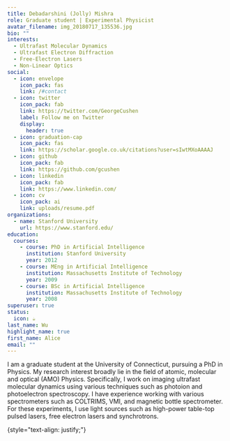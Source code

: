 ```yaml
---
title: Debadarshini (Jolly) Mishra
role: Graduate student | Experimental Physicist
avatar_filename: img_20180717_135536.jpg
bio: ""
interests:
  - Ultrafast Molecular Dynamics
  - Ultrafast Electron Diffraction
  - Free-Electron Lasers
  - Non-Linear Optics
social:
  - icon: envelope
    icon_pack: fas
    link: /#contact
  - icon: twitter
    icon_pack: fab
    link: https://twitter.com/GeorgeCushen
    label: Follow me on Twitter
    display:
      header: true
  - icon: graduation-cap
    icon_pack: fas
    link: https://scholar.google.co.uk/citations?user=sIwtMXoAAAAJ
  - icon: github
    icon_pack: fab
    link: https://github.com/gcushen
  - icon: linkedin
    icon_pack: fab
    link: https://www.linkedin.com/
  - icon: cv
    icon_pack: ai
    link: uploads/resume.pdf
organizations:
  - name: Stanford University
    url: https://www.stanford.edu/
education:
  courses:
    - course: PhD in Artificial Intelligence
      institution: Stanford University
      year: 2012
    - course: MEng in Artificial Intelligence
      institution: Massachusetts Institute of Technology
      year: 2009
    - course: BSc in Artificial Intelligence
      institution: Massachusetts Institute of Technology
      year: 2008
superuser: true
status:
  icon: ☕️
last_name: Wu
highlight_name: true
first_name: Alice
email: ""
---
```

I﻿ am a graduate student at the University of Connecticut, pursuing a PhD in Physics. My research interest broadly lie in the field of atomic, molecular and optical (AMO) Physics. Specifically, I work on imaging ultrafast molecular dynamics using various techniques such as photoion and photoelectron spectroscopy. I have experience working with various spectrometers such as COLTRIMS, VMI, and magnetic bottle spectrometer. For these experiments, I use light sources such as high-power table-top pulsed lasers, free electron lasers and synchrotrons.

{style="text-align: justify;"}